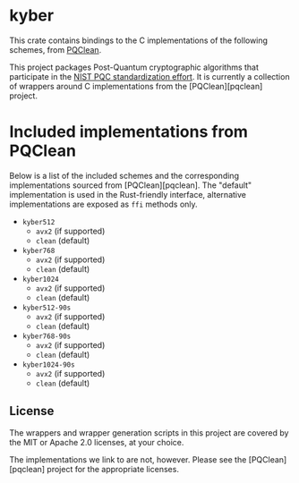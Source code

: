 # kyber

This crate contains bindings to the C implementations of the following schemes,
from [PQClean][pqc].

This project packages Post-Quantum cryptographic algorithms that participate in
the [NIST PQC standardization effort][nistpqc]. It is currently a collection of
wrappers around C implementations from the [PQClean][pqclean] project.

# Included implementations from PQClean

Below is a list of the included schemes and the corresponding implementations
sourced from [PQClean][pqclean]. The "default" implementation is used in the
Rust-friendly interface, alternative implementations are exposed as ``ffi``
methods only.

 * ``kyber512``
    * ``avx2`` (if supported)
    * ``clean`` (default)
 * ``kyber768``
    * ``avx2`` (if supported)
    * ``clean`` (default)
 * ``kyber1024``
    * ``avx2`` (if supported)
    * ``clean`` (default)
 * ``kyber512-90s``
    * ``avx2`` (if supported)
    * ``clean`` (default)
 * ``kyber768-90s``
    * ``avx2`` (if supported)
    * ``clean`` (default)
 * ``kyber1024-90s``
    * ``avx2`` (if supported)
    * ``clean`` (default)


## License

The wrappers and wrapper generation scripts in this project are covered by the
MIT or Apache 2.0 licenses, at your choice.

The implementations we link to are not, however. Please see the [PQClean][pqclean]
project for the appropriate licenses.

[pqc]: https://github.com/PQClean/PQClean/
[nistpqc]: https://nist.gov/pqc/